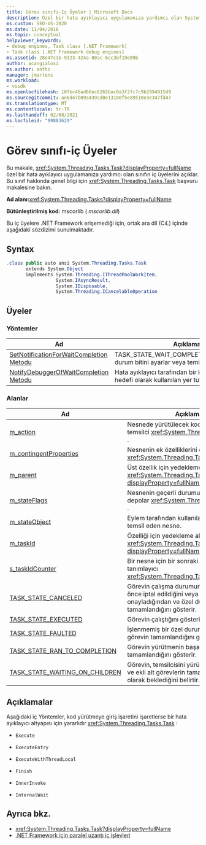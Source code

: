 ```yaml
---
title: Görev sınıfı-Iç Üyeler | Microsoft Docs
description: Özel bir hata ayıklayıcı uygulamanıza yardımcı olan System. Threading. Tasks. Task sınıfının iç üyeleri hakkında bilgi edinin.
ms.custom: SEO-VS-2020
ms.date: 11/04/2016
ms.topic: conceptual
helpviewer_keywords:
- debug engines, Task class [.NET Framework]
- Task class [.NET Framework debug engines]
ms.assetid: 28e47c3b-9323-424a-80ac-6cc3bf19e09b
author: acangialosi
ms.author: anthc
manager: jmartens
ms.workload:
- vssdk
ms.openlocfilehash: 10fbc46ad66ec6265bac0a3f2fc7c9b2994915d9
ms.sourcegitcommit: ae6d47b09a439cd0e13180f5e89510e3e347fd47
ms.translationtype: MT
ms.contentlocale: tr-TR
ms.lasthandoff: 02/08/2021
ms.locfileid: "99883629"
---
```

# <a name="task-class---internal-members"></a>Görev sınıfı-iç Üyeler
Bu makale, <xref:System.Threading.Tasks.Task?displayProperty=fullName> özel bir hata ayıklayıcı uygulamanıza yardımcı olan sınıfın iç üyelerini açıklar. Bu sınıf hakkında genel bilgi için <xref:System.Threading.Tasks.Task> başvuru makalesine bakın.

 **Ad alanı:**<xref:System.Threading.Tasks?displayProperty=fullName>

 **Bütünleştirilmiş kod:** mscorlib ( *mscorlib.dll*)

 Bu iç üyelere .NET Framework erişemediği için, ortak ara dil (CıL) içinde aşağıdaki sözdizimi sunulmaktadır.

## <a name="syntax"></a>Syntax

```csharp
.class public auto ansi System.Threading.Tasks.Task
       extends System.Object
       implements System.Threading.IThreadPoolWorkItem,
                  System.IAsyncResult,
                  System.IDisposable,
                  System.Threading.ICancelableOperation
```

## <a name="members"></a>Üyeler

### <a name="methods"></a>Yöntemler

|Ad|Açıklama|
|----------|-----------------|
|[SetNotificationForWaitCompletion Metodu](../../extensibility/debugger/setnotificationforwaitcompletion-method.md)|TASK_STATE_WAIT_COMPLETION_NOTIFICATION durum bitini ayarlar veya temizler.|
|[NotifyDebuggerOfWaitCompletion Metodu](../../extensibility/debugger/notifydebuggerofwaitcompletion-method.md)|Hata ayıklayıcı tarafından bir kesme noktası hedefi olarak kullanılan yer tutucu yöntemi.|

### <a name="fields"></a>Alanlar

|Ad|Açıklama|
|----------|-----------------|
|[m_action](../../extensibility/debugger/m-action-field.md)|Nesnede yürütülecek kodu temsil eden temsilci <xref:System.Threading.Tasks.Task> .|
|[m_contingentProperties](../../extensibility/debugger/m-contingentproperties-field.md)|Nesnenin ek özelliklerini depolar <xref:System.Threading.Tasks.Task> .|
|[m_parent](../../extensibility/debugger/m-parent-field.md)|Üst özellik için yedekleme alanı <xref:System.Threading.Tasks.Task?displayProperty=fullName> .|
|[m_stateFlags](../../extensibility/debugger/m-stateflags-field.md)|Nesnenin geçerli durumu hakkında bilgi depolar <xref:System.Threading.Tasks.Task> .|
|[m_stateObject](../../extensibility/debugger/m-stateobject-field.md)|Eylem tarafından kullanılacak verileri temsil eden nesne.|
|[m_taskId](../../extensibility/debugger/m-taskid-field.md)|Özelliği için yedekleme alanı <xref:System.Threading.Tasks.Task.Id%2A?displayProperty=fullName> .|
|[s_taskIdCounter](../../extensibility/debugger/s-taskidcounter-field.md)|Bir nesne için bir sonraki kullanılabilir tanımlayıcı <xref:System.Threading.Tasks.Task> .|
|[TASK_STATE_CANCELED](../../extensibility/debugger/task-state-canceled-field.md)|Görevin çalışma durumuna erişmeden önce iptal edildiğini veya görevin iptalini onayladığından ve özel durum olmadan tamamlandığını gösterir.|
|[TASK_STATE_EXECUTED](../../extensibility/debugger/task-state-executed-field.md)|Görevin çalıştığını gösterir.|
|[TASK_STATE_FAULTED](../../extensibility/debugger/task-state-faulted-field.md)|İşlenmemiş bir özel durum nedeniyle görevin tamamlandığını gösterir.|
|[TASK_STATE_RAN_TO_COMPLETION](../../extensibility/debugger/task-state-ran-to-completion-field.md)|Görevin yürütmenin başarıyla tamamlandığını gösterir.|
|[TASK_STATE_WAITING_ON_CHILDREN](../../extensibility/debugger/task-state-waiting-on-children-field.md)|Görevin, temsilcisini yürütmeyi bitirdiğini ve ekli alt görevlerin tamamlanmasını örtük olarak beklediğini belirtir.|

## <a name="remarks"></a>Açıklamalar
 Aşağıdaki iç Yöntemler, kod yürütmeye giriş işaretini işaretlerse bir hata ayıklayıcı altyapısı için yararlıdır <xref:System.Threading.Tasks.Task> :

- `Execute`

- `ExecuteEntry`

- `ExecuteWithThreadLocal`

- `Finish`

- `InnerInvoke`

- `InternalWait`

## <a name="see-also"></a>Ayrıca bkz.
- <xref:System.Threading.Tasks.Task?displayProperty=fullName>
- [.NET Framework için paralel uzantı iç işlevleri](../../extensibility/debugger/parallel-extension-internals-for-the-dotnet-framework.md)
